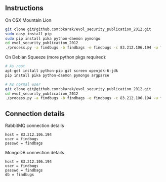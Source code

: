 Instructions
------------

On OSX Mountain Lion
```bash
git clone git@github.com:bkarak/evol_security_publication_2012.git
sudo easy_install pip
sudo pip install pika python-daemon pymongo
cd evol_security_publication_2012
./process.py -a findbugs -b findbags -e findbugs -c 83.212.106.194 -u findbugs -w findbags -x 83.212.106.194 -y findbugs -z findbugs -d
```

On Debian Squeeze (more python pkgs required):
```bash
# As root
apt-get install python-pip git screen openjdk-6-jdk
pip install pika python-daemon pymongo argparse

# As normal user
git clone git@github.com:bkarak/evol_security_publication_2012.git
cd evol_security_publication_2012
./process.py -a findbugs -b findbags -e findbugs -c 83.212.106.194 -u findbugs -w findbags -x 83.212.106.194 -y findbugs -z findbugs -d
```

Connection details
------------------

RabbitMQ connection details
```
host = 83.212.106.194
user = findbugs
passwd = findbags
```

MongoDB connection details
```
host = 83.212.106.194
user = findbugs
passwd = findbags
db = findbugs
```

